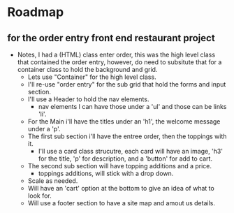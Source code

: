 # Roadmap

## for the order entry front end restaurant project

* Notes, I had a (HTML) class enter order, this was the high level class that contained the order entry, however, do need to subsitute that for a container class to hold the background and grid.
  * Lets use "Container" for the high level class.
  * I'll re-use "order entry" for the sub grid that hold the forms and input section.
  * I'll use a Header to hold the nav elements.
    * nav elements I can have those under a 'ul' and those can be links 'li'.
  * For the Main i'll have the titles under an 'h1', the welcome message under a 'p'.
  * The first sub section i'll have the entree order, then the toppings with it.
    * I'll use a card class strucutre, each card will have an image, 'h3' for the title, 'p' for description, and a 'button' for add to cart.
  * The second sub section will have topping additions and a price.
    * toppings additions, will stick with a drop down.
  * Scale as needed.
  * Will have an 'cart' option at the bottom to give an idea of what to look for.
  * Will use a footer section to have a site map and amout us details.
